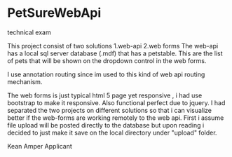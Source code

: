 # PetSureWebApi
technical exam

This project consist of two solutions 
1.web-api
2.web forms
The web-api has a local sql server database (.mdf) that has a petstable. This are the list of pets that will be shown on
the dropdown control in the web forms.

I use annotation routing since im used to this kind of web api routing mechanism.

The web forms is just typical html 5 page yet responsive , i had use bootstrap to make it responsive.
Also functional perfect due to jquery.
I had separated the two projects on different solutions so that i can visualize better if the web-forms are working remotely 
to the web api.
First i assume file upload will be posted directly to the database but upon reading i decided to just make it
save on the local directory under "upload" folder.


Kean Amper 
Applicant
